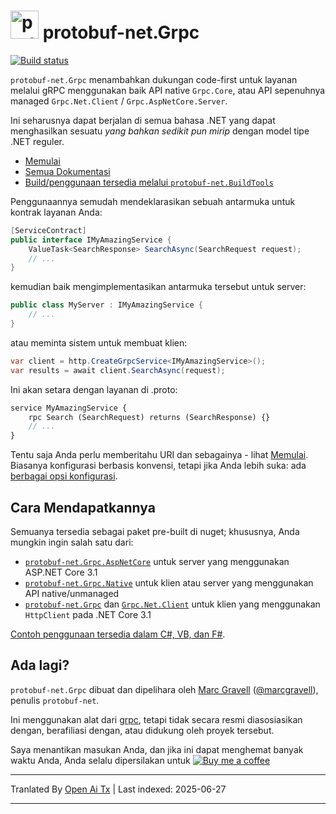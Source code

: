 # <img src="https://protogen.marcgravell.com/images/protobuf-net.svg" alt="protobuf-net logo" width="45" height="45"> protobuf-net.Grpc

[![Build status](https://ci.appveyor.com/api/projects/status/en9i5mp471ci6ip3/branch/main?svg=true)](https://ci.appveyor.com/project/StackExchange/protobuf-net-grpc/branch/main)

`protobuf-net.Grpc` menambahkan dukungan code-first untuk layanan melalui gRPC menggunakan baik API native `Grpc.Core`, atau API sepenuhnya managed `Grpc.Net.Client` / `Grpc.AspNetCore.Server`.

Ini seharusnya dapat berjalan di semua bahasa .NET yang dapat menghasilkan sesuatu *yang bahkan sedikit pun mirip* dengan model tipe .NET reguler.

- [Memulai](https://protobuf-net.github.io/protobuf-net.Grpc/gettingstarted)
- [Semua Dokumentasi](https://protobuf-net.github.io/protobuf-net.Grpc/)
- [Build/penggunaan tersedia melalui `protobuf-net.BuildTools`](https://protobuf-net.github.io/protobuf-net/build_tools)

Penggunaannya semudah mendeklarasikan sebuah antarmuka untuk kontrak layanan Anda:

``` c#
[ServiceContract]
public interface IMyAmazingService {
    ValueTask<SearchResponse> SearchAsync(SearchRequest request);
    // ...
}
```

kemudian baik mengimplementasikan antarmuka tersebut untuk server:

``` c#
public class MyServer : IMyAmazingService {
    // ...
}
```

atau meminta sistem untuk membuat klien:

``` c#
var client = http.CreateGrpcService<IMyAmazingService>();
var results = await client.SearchAsync(request);
```

Ini akan setara dengan layanan di .proto:

``` proto
service MyAmazingService {
    rpc Search (SearchRequest) returns (SearchResponse) {}
	// ...
}
```

Tentu saja Anda perlu memberitahu URI dan sebagainya - lihat [Memulai](https://protobuf-net.github.io/protobuf-net.Grpc/gettingstarted). Biasanya konfigurasi berbasis konvensi, tetapi
jika Anda lebih suka: ada [berbagai opsi konfigurasi](https://protobuf-net.github.io/protobuf-net.Grpc/configuration).

## Cara Mendapatkannya

Semuanya tersedia sebagai paket pre-built di nuget; khususnya, Anda mungkin ingin salah satu dari:

- [`protobuf-net.Grpc.AspNetCore`](https://www.nuget.org/packages/protobuf-net.Grpc.AspNetCore) untuk server yang menggunakan ASP.NET Core 3.1
- [`protobuf-net.Grpc.Native`](https://www.nuget.org/packages/protobuf-net.Grpc.Native) untuk klien atau server yang menggunakan API native/unmanaged
- [`protobuf-net.Grpc`](https://www.nuget.org/packages/protobuf-net.Grpc) dan [`Grpc.Net.Client`](https://www.nuget.org/packages/Grpc.Net.Client/) untuk klien yang menggunakan `HttpClient` pada .NET Core 3.1

[Contoh penggunaan tersedia dalam C#, VB, dan F#](https://github.com/protobuf-net/protobuf-net.Grpc/tree/main/examples/pb-net-grpc).

## Ada lagi?

`protobuf-net.Grpc` dibuat dan dipelihara oleh [Marc Gravell](https://github.com/mgravell) ([@marcgravell](https://twitter.com/marcgravell)), penulis `protobuf-net`.

Ini menggunakan alat dari [grpc](https://github.com/grpc/), tetapi tidak secara resmi diasosiasikan dengan, berafiliasi dengan, atau didukung oleh proyek tersebut.

Saya menantikan masukan Anda, dan jika ini dapat menghemat banyak waktu Anda, Anda selalu dipersilakan untuk [![Buy me a coffee](https://www.buymeacoffee.com/assets/img/custom_images/orange_img.png)](https://www.buymeacoffee.com/marcgravell)

---

Tranlated By [Open Ai Tx](https://github.com/OpenAiTx/OpenAiTx) | Last indexed: 2025-06-27

---